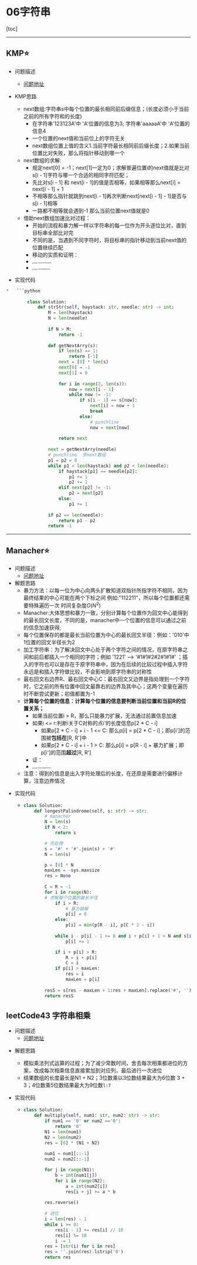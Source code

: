 # 06字符串

[toc]

---

## KMP:star:

*   问题描述
    *   [问题地址](https://leetcode.cn/problems/find-the-index-of-the-first-occurrence-in-a-string/description/)


*   KMP思路
    *   next数组:字符串s中每个位置的最长相同前后缀信息；(长度必须小于当前之前的所有字符和的长度)
        *   在字符串'123123A'中 'A'位置的信息为3; 字符串'aaaaaA'中 'A'位置的信息4
        *   一个位置的next值和当前位上的字符无关
        *   next数组位置上值的含义1.当前字符最长相同前后缀长度；2.如果当前位置比对失败，那么将指针移动到哪一个
    *   next数组的求解:
        *   规定next[0] = -1；next[1]一定为0；求解普遍位置i的next值就是比对s[i - 1]字符与哪一个合适的相同字符匹配；
        *   先比对s[i - 1] 和 next[i - 1]的值是否相等，如果相等那么next[i] = next[i - 1] + 1
        *   不相等那么指针就跳到next[i - 1]再次判断next[next[i - 1] - 1]是否与s[i - 1]相等
        *   一路都不相等就会遇到-1 那么当前位置next值就是0
    *   借助next数组加速比对过程：
        *   开始的流程和暴力解一样以字符串的每一位作为开头逐位比对，直到目标串全部比对完
        *   不同的是，当遇到不同字符时，将目标串的指针移动到当前next值的位置继续匹配
        *   移动的实质和证明：
        *   <img src="images/image-20230228105046678.png" alt="image-20230228105046678" style="zoom: 25%;" />
        *   <img src="images/image-20230228105117115.png" alt="image-20230228105117115" style="zoom:25%;" />


*   实现代码


```python
*   ```python
    
        class Solution:
            def strStr(self, haystack: str, needle: str) -> int:
                M = len(haystack)
                N = len(needle)
        
                if N > M:
                    return -1
                
                def getNextArry(s):
                    if len(s) == 1:
                        return [-1]
                    next = [0] * len(s)
                    next[0] = -1
                    next[1] = 0
                    
                    for i in range(2, len(s)):
                        now = next[i - 1]
                        while now != -1:
                            if s[i - 1] == s[now]:
                                next[i] = now + 1
                                break
                            else:
                                # punchline
                                now = next[now]
        
                    return next
                
                next = getNextArry(needle)
                # punchline  求next数组
                p1 = p2 = 0
                while p1 < len(haystack) and p2 < len(needle):
                    if haystack[p1] == needle[p2]:
                        p1 += 1
                        p2 += 1
                    elif next[p2] != -1:
                        p2 = next[p2]
                    else:
                        p1 += 1
        
                if p2 == len(needle):
                    return p1 - p2
                return -1
```






---

## Manacher:star:

*   问题描述
    *   [问题地址](https://leetcode.cn/problems/longest-palindromic-substring/description/)
*   解题思路
    *   暴力方法：以每一位为中心向两头扩散知道双指针所指字符不相同，因为最终结果的中心可能在两个下标之间 例如:"112211"，所以每个位置都还需要特殊遍历一次 时间复杂度$O(N^2)$
    *   Manacher:大体思想和暴力一致，分别计算每个位置作为回文中心能得到的最长回文长度，不同的是，manacher中一个位置的信息可以通过之前的信息加速获得;
    *   每个位置保存的都是最长当前位置为中心的最长回文半径：例如：'010'中1位置的回文半径长为2
    *   加工字符串：为了解决回文中心处于两个字符之间的情况，在原字符串之间和前后都插入一个相同的字符；例如 '1221' --> '#1#1#2#2#1#1#' ；插入的字符也可以是存在于原字符串中，因为在后续的比较过程中插入字符永远是和插入字符做比较，不会影响到原字符串的对称性
    *   最右回文右边界R、最右回文中心C：最右回文又边界是指处理到一个字符时，它之前的所有位置中回文最靠右的边界及其中心；这两个变量在遍历时不断尝试更新；初值都置为-1
    *   **计算每个位置的信息：计算每个位置的信息要判断当前位置和当前R的位置关系；**
        *   如果当前位置i > R，那么只能暴力扩展，无法通过前置信息加速
        *   如果i <= r:判断i关于C对称的点i’的长度信息p[2 * C - i]
            *   如果p[2 * C - i] + i - 1 <= C: 那么p[i] = p[2 * C - i]；即p[i']的范围被**包括在**[R, R']中
            *   如果p[2 * C - i] + i - 1 > C: 那么p[i] = p[R - i] + 暴力扩展；即p[i']的范围**超过**[R, R']
        *   证：
        *   <img src="images/image-20230228084917402.png" alt="image-20230228084917402" style="zoom: 25%;" />
    *   注意：得到的信息是出入字符处理后的长度，在还原是需要进行偏移计算，注意边界情况



-   实现代码

    -   ```python
        class Solution:
            def longestPalindrome(self, s: str) -> str:
                # manacher
                N = len(s)
                if N < 2:
                    return s   
        
                # 先处理
                s = '#' + '#'.join(s) + '#'
                N = len(s)
        
                p = [0] * N
                maxLen = -sys.maxsize
                res = None
                        
                C = R = -1
                for i in range(N):
                # 求解每个位置的最长半径
                    if i > R:
                        # 暴力破解
                        p[i] = 0
                    else:
                        p[i] = min(p[R - i], p[C * 2 - i])
                    
                    while i - p[i] - 1 >= 0 and i + p[i] + 1 < N and s[i - p[i] - 1] == s[i + p[i] + 1]:
                        p[i] += 1
        
                    if i + p[i] > R:
                        R = i + p[i]
                        C = i
                    if p[i] > maxLen:
                        res = i
                        maxLen = p[i]
                
                resS = s[res - maxLen + 1:res + maxLen].replace('#', '')
                return resS
        ```



## leetCode43 字符串相乘

*   问题描述
    *   [问题地址](https://leetcode.cn/problems/multiply-strings/)

-   解题思路

    -   模拟乘法列式运算的过程；为了减少常数时间，舍去每次相乘都进位的方案，改成每次相乘信息直接累加到对应列，最后进行一次进位
    -   结果数组的长度最长是N1 + N2；3位数乘以3位数结果最大为6位数 3 + 3；4位数乘5位数结果最大为9位数`l:7`

-   实现代码

    -   ```python
        class Solution:
            def multiply(self, num1: str, num2: str) -> str:
                if num1 == '0' or num2 =='0':
                    return '0'
                N1 = len(num1)
                N2 = len(num2)
                res = [0] * (N1 + N2)
                
                num1 = num1[::-1]
                num2 = num2[::-1]
        
                for j in range(N1):
                    b = int(num1[j])
                    for i in range(N2):
                        a = int(num2[i])
                        res[i + j] += a * b
                
                res.reverse()
                
                # 进位
                i = len(res) - 1
                while i >= 0:
                    res[i - 1] += res[i] // 10
                    res[i] %= 10
                    i -= 1
                res = [str(i) for i in res]
                res = ''.join(res).lstrip('0')
                return res
        ```





